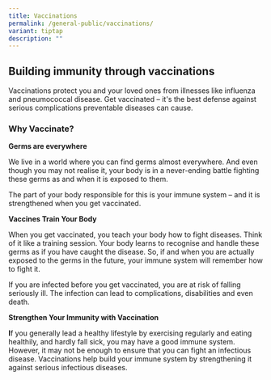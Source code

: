 ```yaml
---
title: Vaccinations
permalink: /general-public/vaccinations/
variant: tiptap
description: ""
---
```

<p></p>
<h2><strong>Building immunity through vaccinations</strong></h2>
<p>Vaccinations protect you and your loved ones from illnesses like influenza
and pneumococcal disease. Get vaccinated – it's the best defense against
serious complications preventable diseases can cause.</p>
<h3>Why Vaccinate?</h3>
<p><strong>Germs are everywhere </strong>
</p>
<p>We live in a world where you can find germs almost everywhere. And even
though you may not realise it, your body is in a never-ending battle fighting
these germs as and when it is exposed to them.</p>
<p>The part of your body responsible for this is your immune system – and
it is strengthened when you get vaccinated.</p>
<p></p>
<p><strong>Vaccines Train Your Body</strong>
</p>
<p>When you get vaccinated, you teach your body how to fight diseases. Think
of it like a training session. Your body learns to recognise and handle
these germs as if you have caught the disease. So, if and when you are
actually exposed to the germs in the future, your immune system will remember
how to fight it.</p>
<p>If you are infected before you get vaccinated, you are at risk of falling
seriously ill. The infection can lead to complications, disabilities and
even death.</p>
<p><strong>Strengthen Your Immunity with Vaccination</strong>
</p>
<p><strong>I</strong>f you generally lead a healthy lifestyle by exercising
regularly and eating healthily, and hardly fall sick, you may have a good
immune system. However, it may not be enough to ensure that you can fight
an infectious disease. Vaccinations help build your immune system by strengthening
it against serious infectious diseases.</p>
<p></p>
<p></p>
